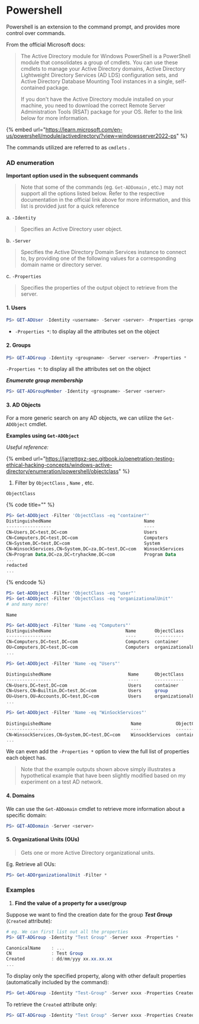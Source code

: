 # Powershell

Powershell is an extension to the command prompt, and provides more control over commands.&#x20;

From the official Microsoft docs:

> The Active Directory module for Windows PowerShell is a PowerShell module that consolidates a group of cmdlets. You can use these cmdlets to manage your Active Directory domains, Active Directory Lightweight Directory Services (AD LDS) configuration sets, and Active Directory Database Mounting Tool instances in a single, self-contained package.
>
> If you don't have the Active Directory module installed on your machine, you need to download the correct Remote Server Administration Tools (RSAT) package for your OS. Refer to the link below for more information.

{% embed url="https://learn.microsoft.com/en-us/powershell/module/activedirectory/?view=windowsserver2022-ps" %}

The commands utilized are referred to as `cmdlets` .

### AD enumeration

**Important option used in the subsequent commands**

> Note that some of the commands (eg. `Get-ADDomain` , etc.) may not support all the options listed below.  Refer to the respective documentation in the official link above for more information, and this list is provided just for a quick reference

a. `-Identity`&#x20;

> Specifies an Active Directory user object.

b. `-Server`

> Specifies the Active Directory Domain Services instance to connect to, by providing one of the following values for a corresponding domain name or directory server.

c. `-Properties`

> Specifies the properties of the output object to retrieve from the server.

#### 1. Users

```powershell
PS> GET-ADUser -Identity <username> -Server <server> -Properties <properties>
```

* `-Properties *`:  to display all the attributes set on the object

#### 2. Groups

```powershell
PS> GET-ADGroup -Identity <groupname> -Server <server> -Properties *
```

`-Properties *`:  to display all the attributes set on the object

_**Enumerate group membership**_

```powershell
PS> GET-ADGroupMember -Identity <groupname> -Server <server>
```

#### 3. AD Objects

For a more generic search on any AD objects, we can utilize the `Get-ADObject` cmdlet.

**Examples using `Get-ADObject`**

_Useful reference:_

{% embed url="https://jarrettgxz-sec.gitbook.io/penetration-testing-ethical-hacking-concepts/windows-active-directory/enumeration/powershell/objectclass" %}

1. Filter by `ObjectClass` , `Name` , etc.

`ObjectClass`

{% code title="" %}
```powershell
PS> Get-ADObject -Filter 'ObjectClass -eq "container"'
DistinguishedName                                   Name           
-----------------                                   ----
CN=Users,DC=test,DC=com                             Users
CN=Computers,DC=test,DC=com                         Computers       
CN=System,DC=test,DC=com                            System
CN=WinsockServices,CN=System,DC=za,DC=test,DC=com   WinsockServices
CN=Program Data,DC=za,DC=tryhackme,DC=com           Program Data 
...
redacted 
...
```
{% endcode %}

```powershell
PS> Get-ADObject -Filter 'ObjectClass -eq "user"'
PS> Get-ADObject -Filter 'ObjectClass -eq "organizationalUnit"'
# and many more!
```

`Name`

```powershell
PS> Get-ADObject -Filter 'Name -eq "Computers"'
DistinguishedName                            Name       ObjectClass         ObjectGUID
-----------------                            ----       -----------         ----------
CN=Computers,DC=test,DC=com                  Computers  container           xxxx
OU=Computers,DC=test,DC=com                  Computers  organizationalUnit  xxxx
...

PS> Get-ADObject -Filter 'Name -eq "Users"'                                                       

DistinguishedName                             Name      ObjectClass            ObjectGUID
-----------------                             ----      -----------            ----------
CN=Users,DC=test,DC=com                       Users     container              xxxx
CN=Users,CN=Builtin,DC=test,DC=com            Users     group                  xxxx
OU=Users,OU=Accounts,DC=test,DC=com           Users     organizationalUnit     xxxx
...

PS> Get-ADObject -Filter 'Name -eq "WinSockServices"'         
                                                                                                              
DistinguishedName                              Name             ObjectClass   ObjectGUID
-----------------                              ----             -----------   ----------
CN=WinsockServices,CN=System,DC=test,DC=com    WinsockServices  container     xxxx
...

```

We can even add the `-Properties *` option to view the full list of properties each object has.&#x20;

> Note that the example outputs shown above simply illustrates a hypothetical example that have been slightly modified based on my experiment on a test AD network.

#### 4. Domains

We can use the `Get-ADDomain` cmdlet to retrieve more information about a specific domain:

```powershell
PS> GET-ADDomain -Server <server>
```

#### 5. Organizational Units (OUs)

> Gets one or more Active Directory organizational units.

Eg. Retrieve all OUs:

```powershell
PS> Get-ADOrganizationalUnit -Filter *
```

### Examples

1. **Find the value of a property for a user/group**

Suppose we want to find the creation date for the group _**Test Group**_ (`Created` attribute)_:_

```powershell
# eg. We can first list out all the properties
PS> GET-ADGroup -Identity "Test Group" -Server xxxx -Properties *

CanonicalName    : ...
CN               : Test Group
Created          : dd/mm/yyy xx.xx.xx.xx
...
```

To display only the specified property, along with other default properties (automatically included by the command):

```powershell
PS> Get-ADGroup -Identity "Test-Group" -Server xxxx -Properties Created
```

To retrieve the `Created` attribute only:

```powershell
PS> GET-ADGroup -Identity "Test Group" -Server xxxx -Properties Created | Select-Object -ExpandProperty Created
```
